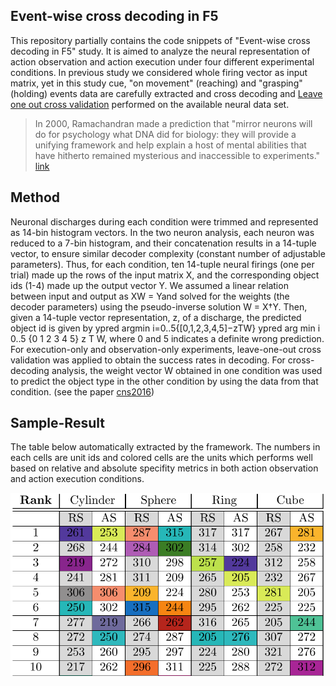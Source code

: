 ## Event-wise cross decoding in F5

This repository partially contains the code snippets of "Event-wise cross decoding in F5" study. It is aimed to analyze the neural representation of action observation and action execution under four different experimental conditions. In previous study we considered whole firing vector as input matrix, yet in this study cue, "on movement" (reaching) and "grasping" (holding) events data are carefully extracted and cross decoding and [Leave one out cross validation](https://en.wikipedia.org/wiki/Cross-validation_(statistics)) performed on the available neural data set.

> In 2000, Ramachandran made a prediction that "mirror neurons will do for psychology what DNA did for biology: they will provide a unifying framework and help explain a host of mental abilities that have hitherto remained mysterious and inaccessible to experiments." [link](https://en.wikipedia.org/wiki/Vilayanur_S._Ramachandran)

**Method**
-----

Neuronal discharges during each condition were trimmed and represented as 14-bin histogram vectors. In the two neuron analysis, each neuron was reduced to a 7-bin histogram, and their concatenation results in a 14-tuple vector, to ensure similar decoder complexity (constant number of adjustable parameters). Thus, for each condition, ten 14-tuple neural firings (one per trial) made up the rows of the input matrix X,  and the corresponding object ids (1-4) made up the output vector Y. We assumed a linear relation between input and output as XW = Yand solved for the weights (the decoder parameters) using the pseudo-inverse solution W = X†Y. Then, given a 14-tuple vector representation, z, of a discharge, the predicted object id is given by ypred  argmin i=0..5{[0,1,2,3,4,5]−zTW} ypred arg min i 0..5 {0 1 2 3 4 5} z T W, where 0 and 5 indicates a definite wrong prediction. For execution-only and observation-only experiments, leave-one-out cross validation was applied to obtain the success rates in decoding. For cross-decoding analysis, the weight vector W obtained in one condition was used to predict the object type in the other condition by using the data from that condition. (see the paper [cns2016](http://www.biomedcentral.com/1471-2202/16/S1/P190))

## Sample-Result
The table below automatically extracted by the framework. The numbers in each cells are unit ids and colored cells are the units which performs well based on relative and absolute specifity metrics in both action observation and action execution conditions.

![Sample result](sample-results/table.png)



